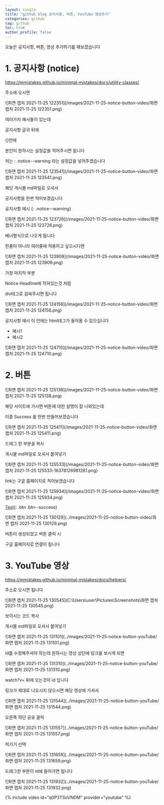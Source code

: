 ```yaml
---
layout: single
title: "github blog 공지사항, 버튼, YouTube 영상추가"
categories: github
tag: github
toc: true
author_profile: false
---
```




오늘은 공지사항, 버튼, 영상 추가하기를 해보겠습니다



# 1. 공지사항 (notice)

https://mmistakes.github.io/minimal-mistakes/docs/utility-classes/

주소에 오시면

![화면 캡처 2021-11-25 122351](/images/2021-11-25-notice-button-video/화면 캡처 2021-11-25 122351.png)

여러가지 예시들이 있는데

공지사항 글귀 뒤에 

{}안에 

본인이 원하시는 설정값을 적어주시면 됩니다

저는 : .notice--warning 라는 설정값을 넣어주겠습니다



![화면 캡처 2021-11-25 123541](/images/2021-11-25-notice-button-video/화면 캡처 2021-11-25 123541.png)


해당 게시물 md파일로 오셔서 

공지사항을 한번 적어보겠습니다

공지사항 예시
{: .notice--warning}

![화면 캡처 2021-11-25 123726](/images/2021-11-25-notice-button-video/화면 캡처 2021-11-25 123726.png)

베너형식으로 나오게 됩니다

한줄이 아니라 여러줄에 적용하고 싶으시다면



![화면 캡처 2021-11-25 123909](/images/2021-11-25-notice-button-video/화면 캡처 2021-11-25 123909.png)

가장 마지막 부분 

Notice Headline에 적혀있는것 처럼 

div테그로 감싸주시면 됩니다



![화면 캡처 2021-11-25 124156](/images/2021-11-25-notice-button-video/화면 캡처 2021-11-25 124156.png)



<div class="notice--warning">
공지사항 예시
이 안에는 html테그가 들어올 수 있으십니다
<ul>
    <li>예시1</li>
    <li>예시2</li>
</ul>
</div>

![화면 캡처 2021-11-25 124710](/images/2021-11-25-notice-button-video/화면 캡처 2021-11-25 124710.png)



# 2. 버튼



![화면 캡처 2021-11-25 125138](/images/2021-11-25-notice-button-video/화면 캡처 2021-11-25 125138.png)

해당 사이트에 가시면 버튼에 대한 설명이 잘 나와있는데

이중 Success 를 한번 만들어보겠습니다



![화면 캡처 2021-11-25 125411](/images/2021-11-25-notice-button-video/화면 캡처 2021-11-25 125411.png)

드래그 한 부분을 복사

게시물 md파일로 오셔서 붙여넣기

![화면 캡처 2021-11-25 125533](/images/2021-11-25-notice-button-video/화면 캡처 2021-11-25 125533-16378126981281.png)



link는 구글 홈페이지로 적어보겠습니다

![화면 캡처 2021-11-25 125934](/images/2021-11-25-notice-button-video/화면 캡처 2021-11-25 125934.png)



[Text](https://google.com){: .btn .btn--success}



![화면 캡처 2021-11-25 130129](../images/2021-11-25-notice-button-video/화면 캡처 2021-11-25 130129.png)

버튼이 생성되었고 버튼 클릭 시 

구글 홈페이지로 연결이 됩니다



# 3. YouTube 영상

https://mmistakes.github.io/minimal-mistakes/docs/helpers/

주소로 오시면 됩니다

![화면 캡처 2021-11-25 130545](C:\Users\user\Pictures\Screenshots\화면 캡처 2021-11-25 130545.png)

보이시는 코드 복사

게시물 md파일로 오셔서 붙여넣기

![화면 캡처 2021-11-25 131101](../images/2021-11-25-notice-button-youTube/화면 캡처 2021-11-25 131101.png)


id를 수정해주셔야 하는데
원하시는 영상 상단에 링크를 보시게 되면

![화면 캡처 2021-11-25 131310](../images/2021-11-25-notice-button-youTube/화면 캡처 2021-11-25 131310.png)

watch?v= 뒤에 오는것이 id 입니다

링크가 제대로 나오시지 않으시면 해당 영상에 가셔서

![화면 캡처 2021-11-25 131544](../images/2021-11-25-notice-button-youTube/화면 캡처 2021-11-25 131544.png)

오른쪽 하단 공유 클릭

![화면 캡처 2021-11-25 131557](../images/2021-11-25-notice-button-youTube/화면 캡처 2021-11-25 131557.png)

퍼가기 선택

![화면 캡처 2021-11-25 131659](../images/2021-11-25-notice-button-youTube/화면 캡처 2021-11-25 131659.png)

드래그한 부분이 id에 들어가면 됩니다

![화면 캡처 2021-11-25 131932](../images/2021-11-25-notice-button-youTube/화면 캡처 2021-11-25 131932.png)



{% include video id="q0P3TSoVNDM" provider="youtube" %}



















